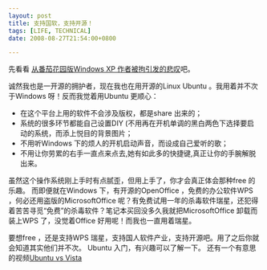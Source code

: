 ```yaml
---
layout: post
title: 支持国软，支持开源！
tags: [LIFE, TECHNICAL]
date: 2008-08-27T21:54:00+0800

---
```


先看看 [从番茄花园版Windows XP 作者被拘引发的悲叹][Windows XP]吧。  

诚然我也是一开源的拥护者，现在我也在用开源的Linux Ubuntu 。我用着并不次于Windows 呀！反而我觉着用Ubuntu 更顺心：

- 在这个平台上用的软件不会涉及版权，都是share 出来的；
- 系统的很多环节都能自己设置DIY (不用再在开机单调的黑白两色下选择要启动的系统，而添上悦目的背景图片；
- 不用听Windows 下的烦人的开机启动声音，而设成自己爱听的歌；
- 不用让你劳累的右手一直点来点去,她有如此多的快捷键,真正让你的手腕解脱出来。

虽然这个操作系统刚上手时有点腻歪，但用上手了，你才会真正体会那种free 的乐趣。 而即便就在Windows 下，有开源的OpenOffice ，免费的办公软件WPS ，何必还用盗版的MicrosoftOffice 呢？有免费试用一年的杀毒软件瑞星，还犯得着苦苦寻觅“免费”的杀毒软件？笔记本买回没多久我就把MicrosoftOffice 卸载而装上WPS 了，没觉着Office 好用呢！而我也一直用着瑞星。  

要想free ，还是支持WPS 瑞星，支持国人软件产业，支持开源吧。用了之后你就会知道其实他们并不次。 Ubuntu 入门，有兴趣可以了解一下。 还有一个有意思的视频[Ubuntu vs Vista]


[Windows XP]: http://blog.csdn.net/stevencn76/archive/2008/08/23/2820576.aspx
[Ubuntu vs Vista]: http://www.youtube.com/watch?v=xC5uEe5OzNQ